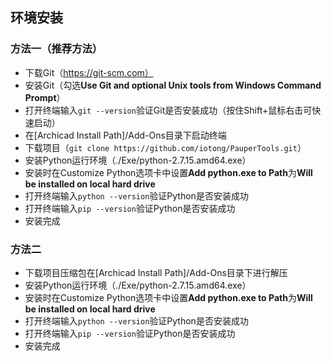 ## 环境安装
### 方法一（推荐方法）
* 下载Git（https://git-scm.com）
* 安装Git（勾选**Use Git and optional Unix tools from Windows Command Prompt**）
* 打开终端输入```git --version```验证Git是否安装成功（按住Shift+鼠标右击可快速启动）
* 在[Archicad Install Path]/Add-Ons目录下启动终端
* 下载项目（```git clone https://github.com/iotong/PauperTools.git```）
* 安装Python运行环境（./Exe/python-2.7.15.amd64.exe）
* 安装时在Customize Python选项卡中设置**Add python.exe to Path**为**Will be installed on local hard drive**
* 打开终端输入```python --version```验证Python是否安装成功
* 打开终端输入```pip --version```验证Python是否安装成功
* 安装完成
### 方法二
* 下载项目压缩包在[Archicad Install Path]/Add-Ons目录下进行解压
* 安装Python运行环境（./Exe/python-2.7.15.amd64.exe）
* 安装时在Customize Python选项卡中设置**Add python.exe to Path**为**Will be installed on local hard drive**
* 打开终端输入```python --version```验证Python是否安装成功
* 打开终端输入```pip --version```验证Python是否安装成功
* 安装完成